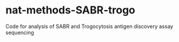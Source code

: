 # nat-methods-SABR-trogo
Code for analysis of SABR and Trogocytosis antigen discovery assay sequencing
